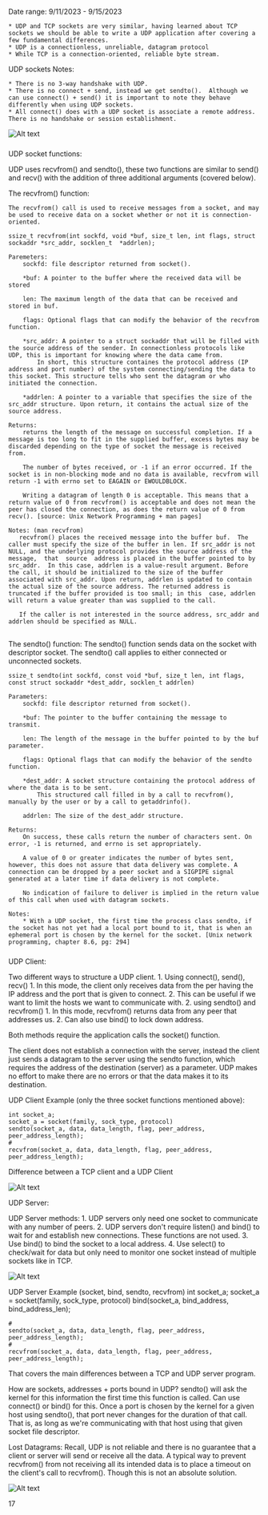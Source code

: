 Date range: 9/11/2023 - 9/15/2023


    * UDP and TCP sockets are very similar, having learned about TCP sockets we should be able to write a UDP application after covering a few fundamental differences.
    * UDP is a connectionless, unreliable, datagram protocol
    * While TCP is a connection-oriented, reliable byte stream.

UDP sockets Notes:

    * There is no 3-way handshake with UDP.
    * There is no connect + send, instead we get sendto().  Although we can use connect() + send() it is important to note they behave differently when using UDP sockets.
    * All connect() does with a UDP socket is associate a remote address. There is no handshake or session establishment.

![Alt text](image-2.png)

###
UDP socket functions:

UDP uses recvfrom() and sendto(), these two functions are similar to send() and recv() with the addition of three additional arguments (covered below).

The recvfrom() function:

    The recvfrom() call is used to receive messages from a socket, and may be used to receive data on a socket whether or not it is connection-oriented.
    
    ssize_t recvfrom(int sockfd, void *buf, size_t len, int flags, struct sockaddr *src_addr, socklen_t  *addrlen);
    
    Paremeters:
        sockfd: file descriptor returned from socket().
        
        *buf: A pointer to the buffer where the received data will be stored

        len: The maximum length of the data that can be received and stored in buf.

        flags: Optional flags that can modify the behavior of the recvfrom function. 

        *src_addr: A pointer to a struct sockaddr that will be filled with the source address of the sender. In connectionless protocols like UDP, this is important for knowing where the data came from. 
            In short, this structure containes the protocol address (IP address and port number) of the system connecting/sending the data to this socket. This structure tells who sent the datagram or who initiated the connection.

        *addrlen: A pointer to a variable that specifies the size of the src_addr structure. Upon return, it contains the actual size of the source address.
    
    Returns:
        returns the length of the message on successful completion. If a message is too long to fit in the supplied buffer, excess bytes may be discarded depending on the type of socket the message is received from.

        The number of bytes received, or -1 if an error occurred. If the socket is in non-blocking mode and no data is available, recvfrom will return -1 with errno set to EAGAIN or EWOULDBLOCK.

        Writing a datagram of length 0 is acceptable. This means that a return value of 0 from recvfrom() is acceptable and does not mean the peer has closed the connection, as does the return value of 0 from  recv(). [source: Unix Network Programming + man pages]

    Notes: (man recvfrom)
       recvfrom() places the received message into the buffer buf.  The caller must specify the size of the buffer in len. If src_addr is not NULL, and the underlying protocol provides the source address of the message,  that  source  address is placed in the buffer pointed to by src_addr.  In this case, addrlen is a value‐result argument. Before the call, it should be initialized to the size of the buffer associated with src_addr. Upon return, addrlen is updated to contain the actual size of the source address. The returned address is truncated if the buffer provided is too small; in this  case, addrlen will return a value greater than was supplied to the call.

       If the caller is not interested in the source address, src_addr and addrlen should be specified as NULL.

##
The sendto() function:
    The sendto() function sends data on the socket with descriptor socket. The sendto() call applies to either connected or unconnected sockets.

    ssize_t sendto(int sockfd, const void *buf, size_t len, int flags, const struct sockaddr *dest_addr, socklen_t addrlen)

    Parameters:
        sockfd: file descriptor returned from socket().

        *buf: The pointer to the buffer containing the message to transmit.

        len: The length of the message in the buffer pointed to by the buf parameter.

        flags: Optional flags that can modify the behavior of the sendto function. 

        *dest_addr: A socket structure containing the protocol address of where the data is to be sent. 
            This structured call filled in by a call to recvfrom(), manually by the user or by a call to getaddrinfo().

        addrlen: The size of the dest_addr structure.

    Returns:
        On success, these calls return the number of characters sent. On error, -1 is returned, and errno is set appropriately.
        
        A value of 0 or greater indicates the number of bytes sent, however, this does not assure that data delivery was complete. A connection can be dropped by a peer socket and a SIGPIPE signal generated at a later time if data delivery is not complete.

        No indication of failure to deliver is implied in the return value of this call when used with datagram sockets.

    Notes:
        * With a UDP socket, the first time the process class sendto, if the socket has not yet had a local port bound to it, that is when an ephemeral port is chosen by the kernel for the socket. [Unix network programming, chapter 8.6, pg: 294]


###
UDP Client:

Two different ways to structure a UDP client.
    1. Using connect(), send(), recv()
       1. In this mode, the client only receives data from the per having the IP address and the port that is given to connect.
       2. This can be useful if we want to limit the hosts we want to communicate with.
    2. using sendto() and recvfrom()
       1. In this mode, recvfrom() returns data from any peer that addresses us.
       2. Can also use bind() to lock down address.

Both methods require the application calls the socket() function.

The client does not establish a connection with the server, instead the client just sends a datagram to the server using the sendto function, which requires the address of the destination (server) as a parameter. UDP makes no effort to make there are no errors or that the data makes it to its destination.

UDP Client Example (only the three socket functions mentioned above):

    int socket_a;
    socket_a = socket(family, sock_type, protocol)
    sendto(socket_a, data, data_length, flag, peer_address, peer_address_length);
    #
    recvfrom(socket_a, data, data_length, flag, peer_address, peer_address_length);


Difference between a TCP client and a UDP Client

![Alt text](image.png)


UDP Server:

UDP Server methods:
    1. UDP servers only need one socket to communicate with any number of peers.
    2. UDP servers don't require listen() and bind() to wait for and establish new connections. These functions are not used.
    3. Use bind() to bind the socket to a local address.
    4. Use select() to check/wait for data but only need to monitor one socket instead of multiple sockets like in TCP.

![Alt text](image-1.png)     


UDP Server Example (socket, bind, sendto, recvfrom)
    int socket_a;
    socket_a = socket(family, sock_type, protocol)
    bind(socket_a, bind_address, bind_address_len);
    
    #
    sendto(socket_a, data, data_length, flag, peer_address, peer_address_length);
    #
    recvfrom(socket_a, data, data_length, flag, peer_address, peer_address_length);

That covers the main differences between a TCP and UDP server program. 

How are sockets, addresses + ports bound in UDP?
    sendto() will ask the kernel for this information the first time this function is called.
    Can use connect() or bind() for this.
    Once a port is chosen by the kernel for a given host using sendto(), that port never changes for the duration of that call. That is, as long as we're communicating with that host using that given socket file descriptor.

Lost Datagrams:
    Recall, UDP is not reliable and there is no guarantee that a client or server will send or receive all the data. A typical way to prevent recvfrom() from not receiving all its intended data is to place a timeout on the client's call to recvfrom(). Though this is not an absolute solution. 

![Alt text](image-3.png)

17